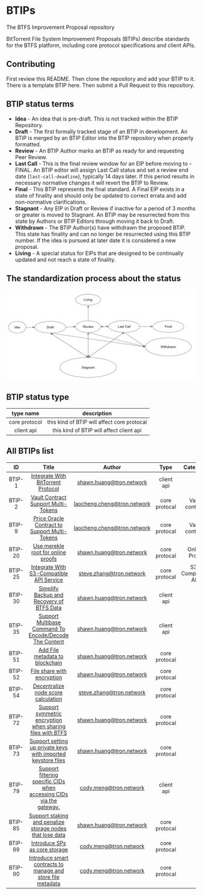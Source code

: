 # BTIPs

The BTFS Improvement Proposal repository

BitTorrent File System Improvement Proposals (BTIPs) describe standards for the BTFS platform, including core protocol
specifications and client APIs.

## Contributing

First review this README. Then clone the repository and add your BTIP to it. There is a template BTIP here. Then submit
a Pull Request to this repository.

## BTIP status terms

- **Idea** - An idea that is pre-draft. This is not tracked within the BTIP Repository.
- **Draft** - The first formally tracked stage of an BTIP in development. An BTIP is merged by an BTIP Editor into the
  BTIP repository when properly formatted.
- **Review** - An BTIP Author marks an BTIP as ready for and requesting Peer Review.
- **Last Call** - This is the final review window for an EIP before moving to - FINAL. An BTIP editor will assign Last
  Call status and set a review end date (`last-call-deadline`), typically 14 days later. If this period results in
  necessary normative changes it will revert the BTIP to Review.
- **Final** - This BTIP represents the final standard. A Final EIP exists in a state of finality and should only be
  updated to correct errata and add non-normative clarifications.
- **Stagnant** - Any EIP in Draft or Review if inactive for a period of 3 months or greater is moved to Stagnant. An
  BTIP may be resurrected from this state by Authors or BTIP Editors through moving it back to Draft.
- **Withdrawn** - The BTIP Author(s) have withdrawn the proposed BTIP. This state has finality and can no longer be
  resurrected using this BTIP number. If the idea is pursued at later date it is considered a new proposal.
- **Living** - A special status for EIPs that are designed to be continually updated and not reach a state of finality.

## The standardization process about the status

![This is the process about the status](BTIP-process-update.jpeg)

## BTIP status type

|   type name   |                 description                 |
|:-------------:|:-------------------------------------------:|
| core protocol | this kind of BTIP will affect core protocal |
|  client api   |  this kind of BTIP will affect client api   |

## All BTIPs list

|   ID    |                                          Title                                           |            Author             |     Type      |     Category      |  Status   |
|:-------:|:----------------------------------------------------------------------------------------:|:-----------------------------:|:-------------:|:-----------------:|:---------:|
| BTIP-1  |                  [Integrate With BitTorrent Protocol](BTIPS/BTIP-1.md)                   |  <shawn.huang@tron.network>   |  client api   |                   |  Living   |
| BTIP-2  |                  [Vault Contract Support Multi-Tokens](BTIPS/BTIP-2.md)                  | <laocheng.cheng@tron.network> | core protocal |  Vault contract   |   Final   |
| BTIP-9  |             [Price Oracle Contract to Support Multi-Tokens](BTIPS/BTIP-9.md)             | <laocheng.cheng@tron.network> | core protocal |  Vault contract   |   Final   |
| BTIP-20 |                  [Use merekle root for online proofs](BTIPS/BTIP-20.md)                  |  <shawn.huang@tron.network>   | core protocal |   Online Proof    |   Final   |
| BTIP-25 |               [Integrate With S3-Compatible API Service](BTIPS/BTIP-25.md)               |  <steve.zhang@tron.network>   | core protocal | S3-Compatible API |  Living   |
| BTIP-30 |              [Simplify Backup and Recovery of BTFS Data](BTIPS/BTIP-30.md)               |  <shawn.huang@tron.network>   |  client api   |                   |   Final   |
| BTIP-35 |        [Support Multibase Command To Encode/Decode The Content](BTIPS/BTIP-35.md)        |  <shawn.huang@tron.network>   |  client api   |                   |   Final   |
| BTIP-51 |                   [Add File metadata to blockchain](BTIPS/BTIP-51.md)                    |  <shawn.huang@tron.network>   | core protocal |                   |   Final   |
| BTIP-52 |                      [File share with encryption](BTIPS/BTIP-52.md)                      |  <shawn.huang@tron.network>   | core protocal |                   |   Final   |
| BTIP-54 |                 [Decentralize node score calculation](BTIPS/BTIP-54.md)                  |  <steve.zhang@tron.network>   | core protocal |                   |   Draft   |
| BTIP-72 |      [Support symmetric encryption when sharing files with BTFS](BTIPS/BTIP-72.md)       |  <shawn.huang@tron.network>   | core protocal |                   |   Final   |
| BTIP-73 |     [Support setting up private keys with imported keystore files](BTIPS/BTIP-73.md)     |  <shawn.huang@tron.network>   | core protocal |                   |   Final   |
| BTIP-79 | [Support filtering specific CIDs when accessing CIDs via the gateway.](BTIPS/BTIP-79.md) |   <cody.meng@tron.network>    |  client api   |                   |   Final   |
| BTIP-85 |      [Support staking and penalize storage nodes that lose data](BTIPS/BTIP-85.md)       |  <shawn.huang@tron.network>   | core protocal |                   | Withdrawn |
| BTIP-89 |                    [Introduce SPs as core storage](BTIPS/BTIP-89.md)                     |   <cody.meng@tron.network>    | core protocal |                   |   Idea    |
| BTIP-90 |     [Introduce smart contracts to manage and store file metadata](BTIPS/BTIP-90.md)      |   <cody.meng@tron.network>    | core protocal |                   |   Idea    |
